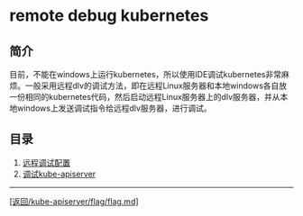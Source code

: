 remote debug kubernetes
===================================================================
## 简介
目前，不能在windows上运行kubernetes，所以使用IDE调试kubernetes非常麻烦。一般采用远程dlv的调试方法，即在远程Linux服务器和本地windows各自放一份相同的kubernetes代码，然后启动远程Linux服务器上的dlv服务器，并从本地windows上发送调试指令给远程dlv服务器，进行调试。

## 目录
1. [远程调试配置](../remote-debug/remote-debug-launch.md/)
2. [调试kube-apiserver](../remote-debug/debug-kube-apiserver.md/)

_______________________________________________________________________
[[返回/kube-apiserver/flag/flag.md]](../../kube-apiserver/flag/flag.md/) 
